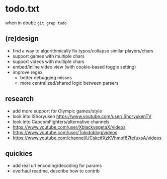# todo.txt

when in doubt: `git grep todo`

## (re)design
- find a way to algorithmically fix typos/collapse similar players/chars
- support games with multiple chars
- support videos with multiple chars
- embed/inline video view (with cookie-based toggle setting)
- improve regex
    - better debugging misses
    - more centralized/shared logic between parsers

## research
- add more support for Olympic games/style
- look into iShoryuken https://www.youtube.com/user/iShoryukenTV
- look into CapcomFighters/alternative channels
- https://www.youtube.com/user/XblackvegetaX/videos
- https://www.youtube.com/user/Tokidoblog/videos
- https://www.youtube.com/channel/UCskcifXzKVhmof87fefuxsA/videos

## quickies
- add real url encoding/decoding for params
- overhaul readme, describe how to contrib
